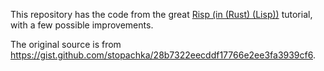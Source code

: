 This repository has the code from the great [Risp (in (Rust) (Lisp))](https://stopa.io/post/222) tutorial, with a few possible improvements.

The original source is from https://gist.github.com/stopachka/28b7322eecddf17766e2ee3fa3939cf6.
